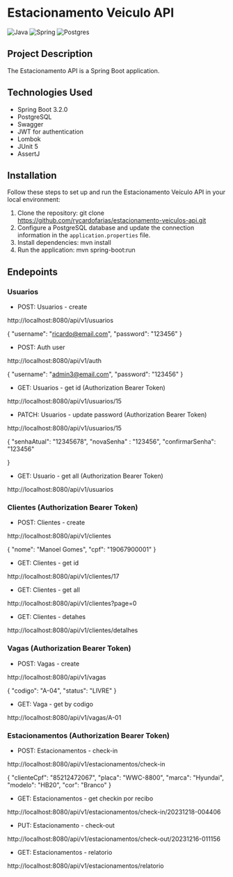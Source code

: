 # Estacionamento Veiculo API

![Java](https://img.shields.io/badge/java-%23ED8B00.svg?style=for-the-badge&logo=openjdk&logoColor=white)
![Spring](https://img.shields.io/badge/spring-%236DB33F.svg?style=for-the-badge&logo=spring&logoColor=white)
![Postgres](https://img.shields.io/badge/postgres-%23316192.svg?style=for-the-badge&logo=postgresql&logoColor=white) 

## Project Description

The Estacionamento API is a Spring Boot application.

## Technologies Used


- Spring Boot 3.2.0
- PostgreSQL
- Swagger
- JWT for authentication
- Lombok
- JUnit 5
- AssertJ

## Installation

Follow these steps to set up and run the Estacionamento Veículo API in your local environment:

1. Clone the repository: git clone https://github.com/rycardofarias/estacionamento-veiculos-api.git
2. Configure a PostgreSQL database and update the connection information in the `application.properties` file.
3. Install dependencies: mvn install
4. Run the application: mvn spring-boot:run

## Endepoints

### Usuarios

- POST:  Usuarios - create
  
http://localhost:8080/api/v1/usuarios


{
    "username": "ricardo@email.com",
    "password": "123456"
}


- POST: Auth user
  
http://localhost:8080/api/v1/auth

{
    "username": "admin3@email.com",
    "password": "123456"
}

- GET: Usuarios - get id (Authorization
Bearer Token)

http://localhost:8080/api/v1/usuarios/15 

- PATCH: Usuarios - update password (Authorization
Bearer Token)

http://localhost:8080/api/v1/usuarios/15

{
    "senhaAtual": "12345678",
    "novaSenha" : "123456",
    "confirmarSenha": "123456"

}

- GET: Usuario - get all (Authorization
Bearer Token)

http://localhost:8080/api/v1/usuarios

### Clientes (Authorization Bearer Token)

- POST: Clientes - create

http://localhost:8080/api/v1/clientes

{
    "nome": "Manoel Gomes",
    "cpf": "19067900001"
}

- GET: Clientes - get id

http://localhost:8080/api/v1/clientes/17

- GET: Clientes - get all

http://localhost:8080/api/v1/clientes?page=0

- GET: Clientes - detahes

http://localhost:8080/api/v1/clientes/detalhes

### Vagas (Authorization Bearer Token)

- POST: Vagas - create

http://localhost:8080/api/v1/vagas

{
    "codigo": "A-04",
    "status": "LIVRE"
}

- GET: Vaga - get by codigo

http://localhost:8080/api/v1/vagas/A-01

### Estacionamentos (Authorization Bearer Token)

- POST: Estacionamentos - check-in

http://localhost:8080/api/v1/estacionamentos/check-in

{
    "clienteCpf": "85212472067",
    "placa": "WWC-8800",
    "marca": "Hyundai",
    "modelo": "HB20",
    "cor": "Branco"
}

- GET: Estacionamentos - get checkin por recibo

http://localhost:8080/api/v1/estacionamentos/check-in/20231218-004406

- PUT: Estacionamento - check-out

http://localhost:8080/api/v1/estacionamentos/check-out/20231216-011156

- GET: Estacionamentos - relatorio

http://localhost:8080/api/v1/estacionamentos/relatorio
